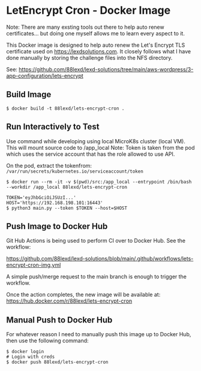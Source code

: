 # LetEncrypt Cron - Docker Image
Note: There are many exsting tools out there to help auto renew certificates... but doing one myself allows me to learn every aspect to it.

This Docker image is designed to help auto renew the Let's Encrypt TLS certificate used on https://lexdsolutions.com. It closely follows what I have done manually by storing the challenge files into the NFS directory.

See: https://github.com/88lexd/lexd-solutions/tree/main/aws-wordpress/3-app-configuration/lets-encrypt

## Build Image
```
$ docker build -t 88lexd/lets-encrypt-cron .
```

## Run Interactively to Test
Use command while developing using local MicroK8s cluster (local VM). This will mount source code to /app_local
Note: Token is taken from the pod which uses the service account that has the role allowed to use API.

On the pod, extract the tokenfrom: `/var/run/secrets/kubernetes.io/serviceaccount/token`
```
$ docker run --rm -it -v $(pwd)/src:/app_local --entrypoint /bin/bash --workdir /app_local 88lexd/lets-encrypt-cron

TOKEN='eyJhbGciOiJSUzI...'
HOST='https://192.168.198.101:16443'
$ python3 main.py --token $TOKEN --host=$HOST
```

## Push Image to Docker Hub
Git Hub Actions is being used to perform CI over to Docker Hub. See the workflow:

https://github.com/88lexd/lexd-solutions/blob/main/.github/workflows/lets-encrypt-cron-img.yml

A simple push/merge request to the main branch is enough to trigger the workflow.

Once the action completes, the new image will be available at: https://hub.docker.com/r/88lexd/lets-encrypt-cron

## Manual Push to Docker Hub
For whatever reason I need to manually push this image up to Docker Hub, then use the following command:
```
$ docker login
# Login with creds
$ docker push 88lexd/lets-encrypt-cron
```

